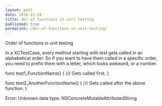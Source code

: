 ```yaml
---
layout: post
date: 2016-11-28
title: der of functions in unit testing
published: true
permalink: /der-of-functions-in-unit-testing/
---
```


Order of functions in unit testing

In a XCTestCase, every method starting with test gets called in an alphabetical order. So if you want to have them called in a specific order, you need to prefix them with a letter, which looks awkward, or a number.

func test1_FunctionName() {
	/// Gets called first.
}

func test2_AnotherFunctionName() {
	/// Gets called after the above function.
}

Error: Unknown data type: NSConcreteMutableAttributedString